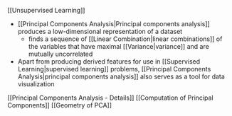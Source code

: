 [[Unsupervised Learning]]

- [[Principal Components Analysis|Principal components analysis]] produces a low-dimensional representation of a dataset
	- finds a sequence of [[Linear Combination|linear combinations]] of the variables that have maximal [[Variance|variance]] and are mutually uncorrelated
- Apart from producing derived features for use in [[Supervised Learning|supervised learning]] problems, [[Principal Components Analysis|principal components analysis]] also serves as a tool for data visualization 

[[Principal Components Analysis - Details]]
[[Computation of Principal Components]]
[[Geometry of PCA]]